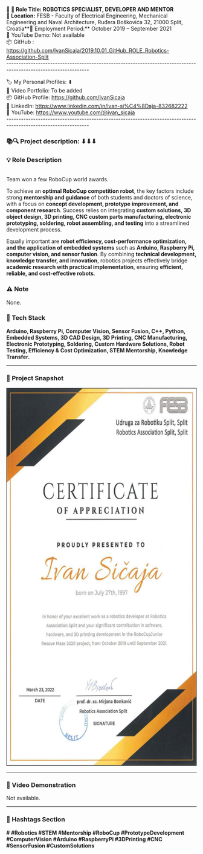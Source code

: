 **🧾 🎯 Role Title: ROBOTICS SPECIALIST, DEVELOPER AND MENTOR  
📍 Location:** FESB - Faculty of Electrical Engineering, Mechanical Engineering and Naval Architecture, Ruđera Boškovića 32, 21000 Split, Croatia**📅 Employment Period:** October 2019 – September 2021  
🎥 YouTube Demo: Not available  
📦 GitHub : <https://github.com/IvanSicaja/2019.10.01_GitHub_ROLE_Robotics-Association-Split>  
\----------------------------------------------------------------------------------------------------------------

🏷️ My Personal Profiles: ⬇︎  
🎥 Video Portfolio: To be added  
📦 GitHub Profile: <https://github.com/IvanSicaja>  
🔗 LinkedIn: <https://www.linkedin.com/in/ivan-si%C4%8Daja-832682222>  
🎥 YouTube: <https://www.youtube.com/@ivan_sicaja>  
\----------------------------------------------------------------------------------------------------------------

### 📚🔍 Project description: ⬇︎⬇︎⬇︎

### 💡 Role Description  

<br/>Team won a few RoboCup world awards.

To achieve an **optimal RoboCup competition robot**, the key factors include strong **mentorship and guidance** of both students and doctors of science, with a focus on **concept development, prototype improvement, and component research**. Success relies on integrating **custom solutions, 3D object design, 3D printing, CNC custom parts manufacturing, electronic prototyping, soldering, robot assembling, and testing** into a streamlined development process.

Equally important are **robot efficiency, cost-performance optimization, and the application of embedded systems** such as **Arduino, Raspberry Pi, computer vision, and sensor fusion**. By combining **technical development, knowledge transfer, and innovation**, robotics projects effectively bridge **academic research with practical implementation**, ensuring **efficient, reliable, and cost-effective robots**.

### ⚠️ Note

None.

### 🔧 Tech Stack

**Arduino, Raspberry Pi, Computer Vision, Sensor Fusion, C++, Python, Embedded Systems, 3D CAD Design, 3D Printing, CNC Manufacturing, Electronic Prototyping, Soldering, Custom Hardware Solutions, Robot Testing, Efficiency & Cost Optimization, STEM Mentorship, Knowledge Transfer.**

---

### 📸 Project Snapshot

<p align="center">
  <img src="https://github.com/IvanSicaja/2019.10.01_GitHub_ROLE_Robotics-Association-Split/blob/main/publish/2.0_Thumbnail_1.png?raw=true" 
       alt="Genetic Algorithms Preview 1" 
       width="640" 
       height="1000">
</p>

---

### 🎥 Video Demonstration

Not available.

---


### 📣 Hashtags Section

**\# #Robotics #STEM #Mentorship #RoboCup #PrototypeDevelopment #ComputerVision #Arduino #RaspberryPi #3DPrinting #CNC #SensorFusion #CustomSolutions**
